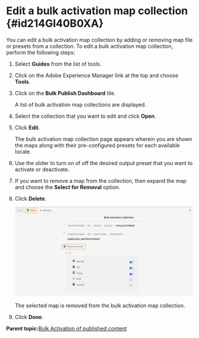 # Edit a bulk activation map collection {#id214GI40B0XA}

You can edit a bulk activation map collection by adding or removing map file or presets from a collection. To edit a bulk activation map collection, perform the following steps:

1.  Select **Guides** from the list of tools.

1.  Click on the Adobe Experience Manager link at the top and choose **Tools**.

1.  Click on the **Bulk Publish Dashboard** tile.

    A list of bulk activation map collections are displayed.

1.  Select the collection that you want to edit and click **Open**.

1.  Click **Edit**.

    The bulk activation map collection page appears wherein you are shown the maps along with their pre-configured presets for each available locale.

1.  Use the slider to turn on of off the desired output preset that you want to activate or deactivate.

1.  If you want to remove a map from the collection, then expand the map and choose the **Select for Removal** option.

1.  Click **Delete**.

    ![](images/bulk-activation-delete-map.png)

    The selected map is removed from the bulk activation map collection.

1.  Click **Done**.


**Parent topic:**[Bulk Activation of published content](conf-bulk-activation.md)

